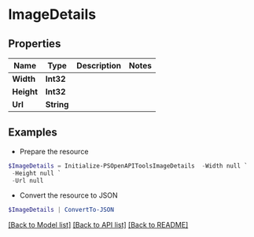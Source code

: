 # ImageDetails
## Properties

Name | Type | Description | Notes
------------ | ------------- | ------------- | -------------
**Width** | **Int32** |  | 
**Height** | **Int32** |  | 
**Url** | **String** |  | 

## Examples

- Prepare the resource
```powershell
$ImageDetails = Initialize-PSOpenAPIToolsImageDetails  -Width null `
 -Height null `
 -Url null
```

- Convert the resource to JSON
```powershell
$ImageDetails | ConvertTo-JSON
```

[[Back to Model list]](../README.md#documentation-for-models) [[Back to API list]](../README.md#documentation-for-api-endpoints) [[Back to README]](../README.md)

